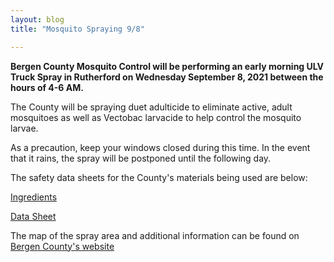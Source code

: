 ```yaml
---
layout: blog
title: "Mosquito Spraying 9/8"

---
```


**Bergen County Mosquito Control will be performing an early morning ULV Truck Spray in Rutherford on Wednesday September 8, 2021 between the hours of 4-6 AM.** 

The County will be spraying duet adulticide to eliminate active, adult mosquitoes as well as Vectobac larvacide to help control the mosquito larvae. 

As a precaution, keep your windows closed during this time. In the event that it rains, the spray will be postponed until the following day. 

The safety data sheets for the County's materials being used are below:

[Ingredients](https://storage.googleapis.com/static.rutherford-nj.com/health/Mosquito/VECWDGl-1.pdf)

[Data Sheet](https://storage.googleapis.com/static.rutherford-nj.com/health/Mosquito/duet-msds.pdf)

The map of the spray area and additional information can be found on [Bergen County's website](https://web.archive.org/web/20210121054919/https://www.co.bergen.nj.us/mosquito-control/bergen-county-mosquito-control-spray-notice)
